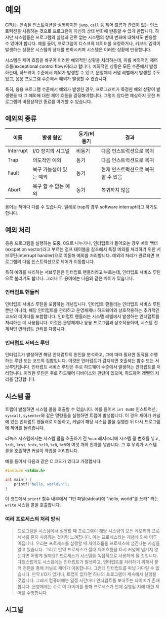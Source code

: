 # 예외
CPU는 연속된 인스트럭션을 실행하지만 `jump`, `call` 등 제어 흐름과 관련이 있는 인스트럭션을 사용하는 것으로 프로그램이 자신의 상태 변화에 반응할 수 있게 만듭니다. 하지만 시스템들은 프로그램의 실행과 관련 없는 시스템의 상태 변화에 대해서도 반응할 수 있어야 합니다. 예를 들어, 프로그램이 디스크의 데이터를 요청하거나, 키보드 입력이 발생하는 상황은 시스템의 상태를 변화시키며 시스템은 이러한 상황에 반응합니다.

시스템은 제어 흐름을 바꾸어 이러한 예외적인 상황을 처리하는데, 이를 예외적인 제어 흐름(exceptional control flow)이라고 합니다. 예외적인 상황은 모든 수준에서 발생하는데, 하드웨어 수준에서 예외가 발생할 수 있고, 운영체제 커널 레벨에서 발생할 수도 있고, 응용 프로그램 수준에서 예외가 발생할 수 있습니다.

특히, 응용 프로그램 수준에서 예외가 발생한 경우, 프로그래머가 특정한 예외 상황이 발생했을 때 그 예외에 대한 제어 흐름을 결정해야합니다. 그렇지 않다면 예상하지 못한 프로그램의 비정상적인 종료를 야기할 수 있습니다.

## 예외의 종류
| 이름 | 발생 원인 | 동기/비동기 | 결과 |
|---|---|---|---|
| Interrupt | I/O 장치의 시그널 | 비동기 | 다음 인스트럭션으로 복귀
| Trap | 의도적인 예외 | 동기 | 다음 인스트럭션으로 복귀
| Fault | 복구 가능성이 있는 예외 | 동기 | 현재 인스트럭션으로 복귀 할 수 있음
| Abort | 복구 할 수 없는 예외 | 동기 | 복귀하지 않음

용어는 책마다 다를 수 있습니다. 일례로 trap의 경우 software interrupt라고 하기도 합니다.

## 예외 처리
응용 프로그램을 실행하는 도중, 0으로 나누거나, 인터럽트가 들어오는 경우 예외 백터(excpetion vector)라고 부르는 점프 테이블을 참조해서 특정 예외를 처리하기 위한 서브루틴(interrupt handler)으로 이동해 예외를 처리합니다. 예외의 처리가 완료되면 프로그램의 다음 인스트럭션으로 제어가 이동합니다.

특히 예외를 처리하는 서브루틴은 인터럽트 핸들러라고 부르는데, 인터럽트 서비스 루틴으로 불리기도 합니다. 그러나 두 용어에는 다음와 같은 차이가 있습니다.

### 인터럽트 핸들러
인터럽트 서비스 루틴을 포함하는 개념입니다. 인터럽트 핸들러는 인터럽트 서비스 루틴뿐만 아니라, 해당 인터럽트를 관리하고 운영체제나 하드웨어와 상호작용하는 추가적인 코드와 데이터를 포함합니다. 인터럽트 핸들러는 시스템 레벨에서 발생하는 인터럽트를 처리하는 데 사용됩니다. 이것은 운영체제나 응용 프로그램과 상호작용하며, 시스템 전체적인 인터럽트 관리를 다룹니다.

### 인터럽트 서비스 루틴
인터럽트가 발생하면 해당 인터럽트의 원인을 분석하고, 그에 따라 필요한 동작을 수행하는 루틴 또는 코드의 집합입니다. 이것은 인터럽트가 감지되면 호출되는 함수 또는 서브루틴입니다. 인터럽트 서비스 루틴은 주로 하드웨어 수준에서 발생하는 인터럽트를 처리합니다. 이러한 루틴은 주로 하드웨어 디바이스와 관련이 있으며, 하드웨어 레벨의 처리를 담당합니다.

## 시스템 콜
트랩이 발생하면 시스템 콜을 호출할 수 있습니다. 예를 들어서 `int 0x80` 인스트럭션, `syscall`, `sysenter`와 같은 명령들을 실행하면 트랩이 발생합니다. 이 경우 제어가 커널에 있는 인터럽트 핸들러로 이동하고, 커널이 해당 시스템 콜을 실행한 뒤 다시 프로그램에 제어를 돌려줍니다.

리눅스 시스템에서는 시스템 콜을 호출하기 전 `%eax` 레지스터에 시스템 콜 번호를 넣고, `%rdi`, `%rsi`, `%rdx`, `%r10`, `%r8`, `%r9`에 여섯 개의 인자를 넣습니다. 그 후 우리가 시스템 콜을 호출하면 커널이 작업을 처리합니다.

예를 들어서 다음과 같은 C 코드가 있다고 가정합시다.

``` c
#include <stdio.h>

int main() {
    printf("hello, world\n");
}
```

이 코드에서 `printf` 함수 내부에서 "1번 파일(stdout)에 "hello, world"를 쓰라" 라는 `write` 시스템 콜을 호출합니다. 

### 여러 프로세스의 처리 방식
> 프로그램을 시스템에서 실행할 때 프로그램이 해당 시스템의 모든 메모리와 프로세서를 혼자 사용하는 것처럼 느껴집니다. 이는 프로세스라는 개념에 의해 이루어집니다. 우리는 프로세스를 실행할 때 제어흐름을 프로세스에 넘긴다는 사실을 알고 있습니다. 그리고 만약 프로세스가 절대 제어흐름을 다시 커널에 넘기지 않는다면 어떻게 될까요? 프로세스가 시스템을 독점적으로 사용하게 될 것입니다. 다행스럽게도 시스템에는 인터럽트가 발생하고, 인터럽트를 처리하기 위해서 문맥 전환을 통해 커널로 제어가 이동합니다. 그런데 인터럽트를 마냥 기다릴 수 없습니다. 만약 I/O가 없거나, 트랩이 없다면 하나의 프로그램이 계속해서 실행될 것입니다. 그래서 컴퓨터에는 일정 시간마다 인터럽트를 보내주는 타이머가 존재합니다. 운영체제는 주로 이 타이머를 통해 프로세스가 언제 실행될 지에 대한 제어를 수행합니다. 

## 시그널
